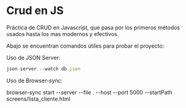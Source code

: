 # Crud en JS


Práctica de CRUD en Javascript, que pasa por los primeros métodos usados hasta los mas modernos y efectivos.

Abajo se encuentran comandos útiles para probar el proyecto:

Uso de JSON Server:

```js
json-server --watch db.json
```

Uso de Browser-sync:

browser-sync start --server --file . --host --port 5000 --startPath screens/lista_cliente.html
